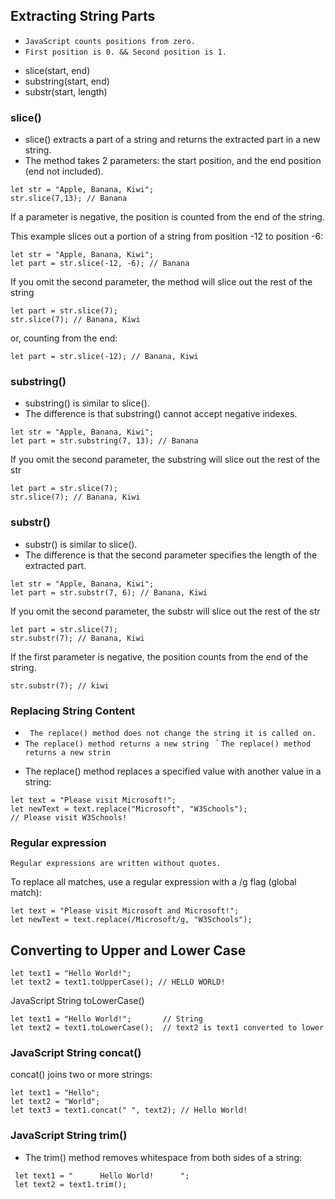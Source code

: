 ## Extracting String Parts

- ``JavaScript counts positions from zero. ``
- ``First position is 0. && Second position is 1. ``

* slice(start, end)
* substring(start, end)
* substr(start, length)

### slice()
* slice() extracts a part of a string and returns the extracted part in a new string.
* The method takes 2 parameters: the start position, and the end position (end not included).

```
let str = "Apple, Banana, Kiwi";
str.slice(7,13); // Banana
```
If a parameter is negative, the position is counted from the end of the string.

This example slices out a portion of a string from position -12 to position -6: 

```
let str = "Apple, Banana, Kiwi";
let part = str.slice(-12, -6); // Banana

```
If you omit the second parameter, the method will slice out the rest of the string

```
let part = str.slice(7);
str.slice(7); // Banana, Kiwi
```
or, counting from the end:

```
let part = str.slice(-12); // Banana, Kiwi
```

### substring()
* substring() is similar to slice().
* The difference is that substring() cannot accept negative indexes.

```
let str = "Apple, Banana, Kiwi";
let part = str.substring(7, 13); // Banana
```
If you omit the second parameter, the substring will slice out the rest of the str

```
let part = str.slice(7);
str.slice(7); // Banana, Kiwi

```

### substr()
* substr() is similar to slice().
* The difference is that the second parameter specifies the length of the extracted part.

```
let str = "Apple, Banana, Kiwi";
let part = str.substr(7, 6); // Banana, Kiwi
```
If you omit the second parameter, the substr will slice out the rest of the str

```
let part = str.slice(7);
str.substr(7); // Banana, Kiwi

```
If the first parameter is negative, the position counts from the end of the string.

```
str.substr(7); // kiwi
```

### Replacing String Content
- `` The replace() method does not change the string it is called on.``
- ``The replace() method returns a new string ``
` `` The replace() method returns a new strin ``
* The replace() method replaces a specified value with another value in a string:

```
let text = "Please visit Microsoft!";
let newText = text.replace("Microsoft", "W3Schools");
// Please visit W3Schools!
```

### Regular expression

`` Regular expressions are written without quotes. ``

To replace all matches, use a regular expression with a /g flag (global match):

```
let text = "Please visit Microsoft and Microsoft!";
let newText = text.replace(/Microsoft/g, "W3Schools");
```
## Converting to Upper and Lower Case

```
let text1 = "Hello World!";
let text2 = text1.toUpperCase(); // HELLO WORLD!
```

JavaScript String toLowerCase()

```
let text1 = "Hello World!";       // String
let text2 = text1.toLowerCase();  // text2 is text1 converted to lower 

```
### JavaScript String concat()

concat() joins two or more strings:

```
let text1 = "Hello";
let text2 = "World";
let text3 = text1.concat(" ", text2); // Hello World!
```

### JavaScript String trim()
 * The trim() method removes whitespace from both sides of a string:
 ```
  let text1 = "      Hello World!      ";
  let text2 = text1.trim();
 ```
